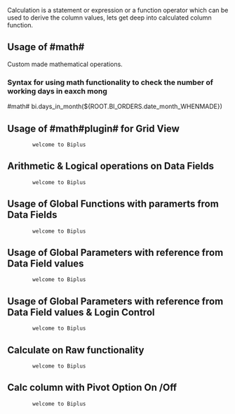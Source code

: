 Calculation is a statement or expression or a function operator which can be used to derive the column values, lets get deep into calculated column function.

## Usage of #math# 

Custom made mathematical operations.

### Syntax for using math functionality to check the number of working days in eaxch mong
#math#
bi.days_in_month(${ROOT.BI_ORDERS.date_month_WHENMADE}) 




## Usage of #math#plugin# for Grid View

            welcome to Biplus


## Arithmetic & Logical operations on Data Fields

            welcome to Biplus


## Usage of Global Functions with paramerts from Data Fields

            welcome to Biplus


## Usage of Global Parameters with reference from Data Field values

            welcome to Biplus


## Usage of Global Parameters with reference from Data Field values & Login Control

            welcome to Biplus


## Calculate on Raw functionality

            welcome to Biplus
 

## Calc column with Pivot Option On /Off

            welcome to Biplus

<!--stackedit_data:
eyJoaXN0b3J5IjpbLTE0MTY1NTQ5OTNdfQ==
-->